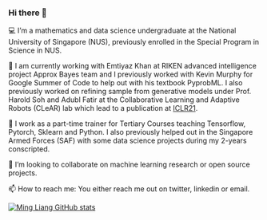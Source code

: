 ### Hi there 👋

💻 I’m a mathematics and data science undergraduate at the National University of Singapore (NUS), previously enrolled in the Special Program in Science in NUS. 

🧠 I am currently working with Emtiyaz Khan at RIKEN advanced intelligence project Approx Bayes team and I previously worked with Kevin Murphy for Google Summer of Code to help out with his textbook PyprobML.  I also previously worked on refining sample from generative models under Prof. Harold Soh and Adubl Fatir at the Collaborative Learning and Adaptive Robots (CLeAR) lab which lead to a publication at [ICLR21](https://openreview.net/forum?id=Zbc-ue9p_rE).

💼 I work as a part-time trainer for Tertiary Courses teaching Tensorflow, Pytorch, Sklearn and Python. I also previously helped out in the Singapore Armed Forces (SAF) with some data science projects during my 2-years conscripted. 

👯 I’m looking to collaborate on machine learning research or open source projects. 

📫 How to reach me: You either reach me out on twitter, linkedin or email. 

[![Ming Liang GitHub stats](https://github-readme-stats.vercel.app/api?username=neoanarika)](https://github.com/neoanarika/github-readme-stats)
